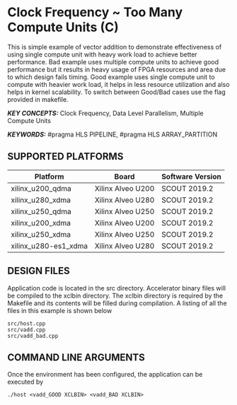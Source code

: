 Clock Frequency ~ Too Many Compute Units (C) 
======================

This is simple example of vector addition to demonstrate effectiveness of using single compute unit with heavy work load to achieve better performance. Bad example uses multiple compute units to achieve good performance but it results in heavy usage of FPGA resources and area due to which design fails timing. Good example uses single compute unit to compute with heavier work load, it helps in less resource utilization and also helps in kernel scalability. To switch between Good/Bad cases use the flag provided in makefile.

***KEY CONCEPTS:*** Clock Frequency, Data Level Parallelism, Multiple Compute Units

***KEYWORDS:*** #pragma HLS PIPELINE, #pragma HLS ARRAY_PARTITION

## SUPPORTED PLATFORMS
Platform | Board             | Software Version
---------|-------------------|-----------------
xilinx_u200_qdma|Xilinx Alveo U200|SCOUT 2019.2
xilinx_u280_xdma|Xilinx Alveo U280|SCOUT 2019.2
xilinx_u250_qdma|Xilinx Alveo U250|SCOUT 2019.2
xilinx_u200_xdma|Xilinx Alveo U200|SCOUT 2019.2
xilinx_u250_xdma|Xilinx Alveo U250|SCOUT 2019.2
xilinx_u280-es1_xdma|Xilinx Alveo U280|SCOUT 2019.2


##  DESIGN FILES
Application code is located in the src directory. Accelerator binary files will be compiled to the xclbin directory. The xclbin directory is required by the Makefile and its contents will be filled during compilation. A listing of all the files in this example is shown below

```
src/host.cpp
src/vadd.cpp
src/vadd_bad.cpp
```

##  COMMAND LINE ARGUMENTS
Once the environment has been configured, the application can be executed by
```
./host <vadd_GOOD XCLBIN> <vadd_BAD XCLBIN>
```

